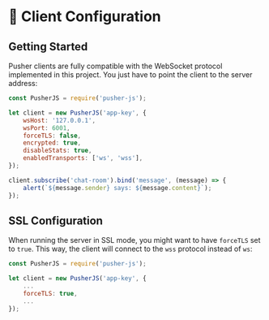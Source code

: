 # 🎨 Client Configuration

## Getting Started

Pusher clients are fully compatible with the WebSocket protocol implemented in this project. You just have to point the client to the server address:

```javascript
const PusherJS = require('pusher-js');

let client = new PusherJS('app-key', {
    wsHost: '127.0.0.1',
    wsPort: 6001,
    forceTLS: false,
    encrypted: true,
    disableStats: true,
    enabledTransports: ['ws', 'wss'],
});

client.subscribe('chat-room').bind('message', (message) => {
    alert(`${message.sender} says: ${message.content}`);
});
```

## SSL Configuration

When running the server in SSL mode, you might want to have `forceTLS` set to `true`. This way, the client will connect to the `wss` protocol instead of `ws`:

```javascript
const PusherJS = require('pusher-js');

let client = new PusherJS('app-key', {
    ...
    forceTLS: true,
    ...
});
```

